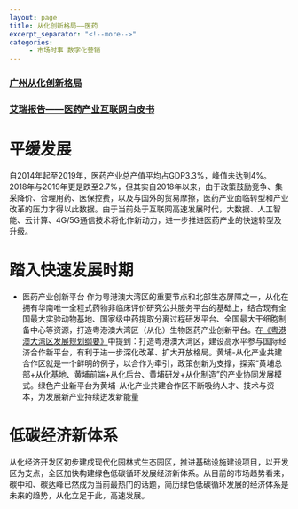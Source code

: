 ```yaml
---
layout: page
title: 从化创新格局——医药
excerpt_separator: "<!--more-->"
categories:
     - 市场时事 数字化营销
---
```


<!--more-->

### [广州从化创新格局](http://epaper.southcn.com/nfdaily/html/2021-03/30/content_7936374.htm)
### [艾瑞报告——医药产业互联网白皮书](http://report.iresearch.cn/report_pdf.aspx?id=3698> )

# 平缓发展
   自2014年起至2019年，医药产业总产值平均占GDP3.3%，峰值未达到4%。2018年与2019年更是跌至2.7%，但其实自2018年以来，由于政策鼓励竞争、集采降价、合理用药、医保控费，以及与国外的贸易摩擦，医药产业面临转型和产业改革的压力才得以此数据。由于当前处于互联网高速发展时代，大数据、人工智能、云计算、4G/5G通信技术将化作新动力，进一步推进医药产业的快速转型及升级。

# 踏入快速发展时期
  * 医药产业创新平台
  作为粤港澳大湾区的重要节点和北部生态屏障之一，从化在拥有华南唯一全程式药物非临床评价研究公共服务平台的基础上，结合现有全国最大实验动物基地、国家级中药提取分离过程研发平台、全国最大干细胞制备中心等资源，打造粤港澳大湾区（从化）生物医药产业创新平台。在[《粤港澳大湾区发展规划纲要》](http://www.gov.cn/zhengce/2019-02/18/content_5366593.htm#1)中提到：打造粤港澳大湾区，建设高水平参与国际经济合作新平台，有利于进一步深化改革、扩大开放格局。黄埔-从化产业共建合作区就是一个鲜明的例子，以合作为牵引，政策创新为支撑，探索“黄埔总部+从化基地、黄埔前端+从化后台、黄埔研发+从化制造”的产业协同发展模式。绿色产业新平台为黄埔-从化产业共建合作区不断吸纳人才、技术与资本，为发展新产业持续迸发新能量

# 低碳经济新体系
  从化经济开发区初步建成现代化园林式生态园区，推进基础设施建设项目，以开发区为支点，全区加快构建绿色低碳循环发展经济新体系。从目前的市场趋势看来，碳中和、碳达峰已然成为当前最热门的话题，简历绿色低碳循环发展的经济体系是未来的趋势，从化立足于此，高速发展。